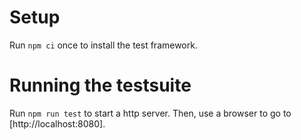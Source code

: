 # Setup

Run `npm ci` once to install the test framework.

# Running the testsuite

Run `npm run test` to start a http server. Then, use a browser to go to
[http://localhost:8080].
